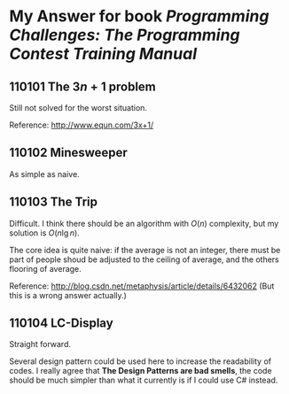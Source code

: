 # My Answer for book *Programming Challenges: The Programming Contest Training Manual*

## 110101 The $3n + 1$ problem

Still not solved for the worst situation.

Reference: http://www.equn.com/3x+1/

## 110102 Minesweeper

As simple as naive.

## 110103 The Trip

Difficult. I think there should be an algorithm with $O(n)$ complexity, but my solution is $O(n \lg n)$.

The core idea is quite naive: if the average is not an integer, there must be part of people shoud be adjusted to the ceiling of average, and the others flooring of average.

Reference: http://blog.csdn.net/metaphysis/article/details/6432062 (But this is a wrong answer actually.)

## 110104 LC-Display

Straight forward.

Several design pattern could be used here to increase the readability of codes. I really agree that **The Design Patterns are bad smells**, the code should be much simpler than what it currently is if I could use C# instead.

